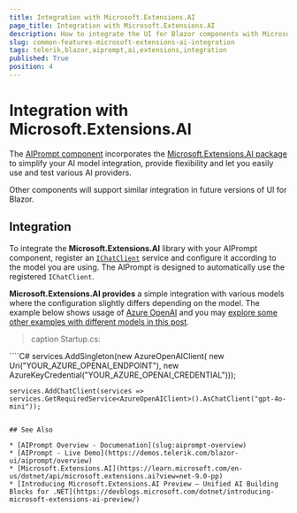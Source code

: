 ```yaml
---
title: Integration with Microsoft.Extensions.AI
page_title: Integration with Microsoft.Extensions.AI
description: How to integrate the UI for Blazor components with Microsoft.Extensions.AI
slug: common-features-microsoft-extensions-ai-integration
tags: telerik,blazor,aiprompt,ai,extensions,integration
published: True
position: 4
---
```


# Integration with Microsoft.Extensions.AI

The [AIPrompt component](slug:aiprompt-overview) incorporates the [Microsoft.Extensions.AI package](https://learn.microsoft.com/en-us/dotnet/api/microsoft.extensions.ai?view=net-9.0-pp) to simplify your AI model integration, provide flexibility and let you easily use and test various AI providers.

Other components will support similar integration in future versions of UI for Blazor.

## Integration

To integrate the **Microsoft.Extensions.AI** library with your AIPrompt component, register an [`IChatClient`](https://learn.microsoft.com/en-us/dotnet/api/microsoft.extensions.ai.ichatclient?view=net-9.0-pp) service and configure it according to the model you are using. The AIPrompt is designed to automatically use the registered `IChatClient`.

**Microsoft.Extensions.AI provides** a simple integration with various models where the configuration slightly differs depending on the model. The example below shows usage of [Azure OpenAI](https://www.nuget.org/packages/Azure.AI.OpenAI) and you may [explore some other examples with different models in this post](https://devblogs.microsoft.com/dotnet/introducing-microsoft-extensions-ai-preview/#chat).

>caption Startup.cs:

<div class="skip-repl"></div>
````C# 
    services.AddSingleton(new AzureOpenAIClient(
       new Uri("YOUR_AZURE_OPENAI_ENDPOINT"),
       new AzureKeyCredential("YOUR_AZURE_OPENAI_CREDENTIAL")));

    services.AddChatClient(services => services.GetRequiredService<AzureOpenAIClient>().AsChatClient("gpt-4o-mini"));
````

## See Also 

* [AIPrompt Overview - Documenation](slug:aiprompt-overview)
* [AIPrompt - Live Demo](https://demos.telerik.com/blazor-ui/aiprompt/overview)
* [Microsoft.Extensions.AI](https://learn.microsoft.com/en-us/dotnet/api/microsoft.extensions.ai?view=net-9.0-pp)
* [Introducing Microsoft.Extensions.AI Preview – Unified AI Building Blocks for .NET](https://devblogs.microsoft.com/dotnet/introducing-microsoft-extensions-ai-preview/)
